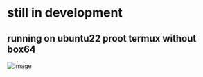# still in development
## running on ubuntu22 proot termux without box64
![image](https://github.com/TukangM/Pocketmine-MP-aarch64/assets/91467886/b14efca9-0674-46a4-a0c6-64f248f8956b)
